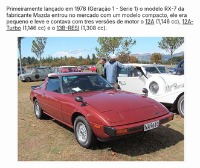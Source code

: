 Primeiramente lançado em 1978 (Geração 1 - Serie 1) o modelo RX-7 da fabricante Mazda entrou no mercado com um modelo compacto, ele era pequeno e leve e contava com tres versões de motor o [12A](https://en.wikipedia.org/wiki/Mazda_Wankel_engine#12A) (1,146 cc), [12A-Turbo](https://en.wikipedia.org/wiki/Mazda_Wankel_engine#12A) (1,146 cc) e o [13B-RESI](https://en.wikipedia.org/wiki/Mazda_Wankel_engine#13B-RESI) (1,308 cc).

<center><img src="../../../img/nwarimports/forum/rx1.g1s1.jpg" width="450"></center>

